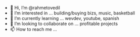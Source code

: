 - 👋 Hi, I’m @rahmetovedil
- 👀 I’m interested in ... building/buying bizs, music, basketball
- 🌱 I’m currently learning ... wevdev, youtube, spanish
- 💞️ I’m looking to collaborate on ... profitable projects
- 📫 How to reach me ... 

<!---
rahmetovedil/rahmetovedil is a ✨ special ✨ repository because its `README.md` (this file) appears on your GitHub profile.
You can click the Preview link to take a look at your changes.
--->
